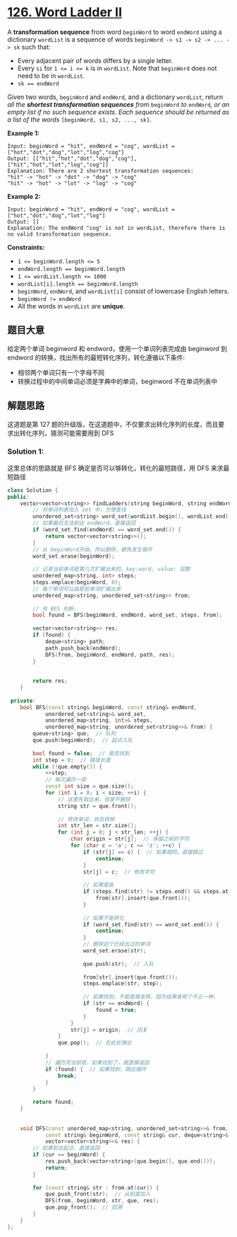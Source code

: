 # [126. Word Ladder II](https://leetcode.com/problems/word-ladder-ii/)

A **transformation sequence** from word `beginWord` to word `endWord` using a dictionary `wordList` is a sequence of words `beginWord -> s1 -> s2 -> ... -> sk` such that:

- Every adjacent pair of words differs by a single letter.
- Every `si` for `1 <= i <= k` is in `wordList`. Note that `beginWord` does not need to be in `wordList`.
- `sk == endWord`

Given two words, `beginWord` and `endWord`, and a dictionary `wordList`, return *all the **shortest transformation sequences** from* `beginWord` *to* `endWord`*, or an empty list if no such sequence exists. Each sequence should be returned as a list of the words* `[beginWord, s1, s2, ..., sk]`.

 

**Example 1:**

```
Input: beginWord = "hit", endWord = "cog", wordList = ["hot","dot","dog","lot","log","cog"]
Output: [["hit","hot","dot","dog","cog"],["hit","hot","lot","log","cog"]]
Explanation: There are 2 shortest transformation sequences:
"hit" -> "hot" -> "dot" -> "dog" -> "cog"
"hit" -> "hot" -> "lot" -> "log" -> "cog"
```

**Example 2:**

```
Input: beginWord = "hit", endWord = "cog", wordList = ["hot","dot","dog","lot","log"]
Output: []
Explanation: The endWord "cog" is not in wordList, therefore there is no valid transformation sequence.
```

 

**Constraints:**

- `1 <= beginWord.length <= 5`
- `endWord.length == beginWord.length`
- `1 <= wordList.length <= 1000`
- `wordList[i].length == beginWord.length`
- `beginWord`, `endWord`, and `wordList[i]` consist of lowercase English letters.
- `beginWord != endWord`
- All the words in `wordList` are **unique**.

## 题目大意

给定两个单词 beginword 和 endword，使用一个单词列表完成由 beginword 到 endword 的转换，找出所有的最短转化序列，转化遵循以下条件:

* 相邻两个单词只有一个字母不同
* 转换过程中的中间单词必须是字典中的单词，beginword 不在单词列表中

## 解题思路

这道题是第 127 题的升级版，在这道题中，不仅要求出转化序列的长度，而且要求出转化序列，猜测可能需要用到 DFS

### Solution 1:

这里总体的思路就是 BFS 确定是否可以够转化，转化的最短路径，用 DFS 来求最短路径

`````c++
class Solution {
public:
    vector<vector<string>> findLadders(string beginWord, string endWord, vector<string>& wordList) {
        // 将单词列表加入 set 中，方便查找
        unordered_set<string> word_set(wordList.begin(), wordList.end());
        // 如果最后无法到达 endWord，直接返回
        if (word_set.find(endWord) == word_set.end()) {
            return vector<vector<string>>();
        }
        // 从 beginWord开始，所以删除，避免发生循环
        word_set.erase(beginWord);
        
        // 记录当前单词是第几次扩展出来的，key:word, value: 层数
        unordered_map<string, int> steps;
        steps.emplace(beginWord, 0);
        // 每个单词可以由那些单词扩展出来
        unordered_map<string, unordered_set<string>> from;
        
        // 先 BFS 判断，
        bool found = BFS(beginWord, endWord, word_set, steps, from);
        
        vector<vector<string>> res;
        if (found) {
            deque<string> path;
            path.push_back(endWord);
            DFS(from, beginWord, endWord, path, res);
        }
        
        
        return res;
    }
    
 private:
    bool BFS(const string& beginWord, const string& endWord,
            unordered_set<string>& word_set,
            unordered_map<string, int>& steps,
            unordered_map<string, unordered_set<string>>& from) {
        queue<string> que;  // 队列
        que.push(beginWord);  // 起点入队
        
        bool found = false;  // 是否找到
        int step = 0;  // 路径长度
        while (!que.empty()) {
            ++step;
            // 每次遍历一层
            const int size = que.size();
            for (int i = 0; i < size; ++i) {
                // 这里先取出来，但是不删除
                string str = que.front();
                
                // 修改单词，状态转移
                int str_len = str.size();
                for (int j = 0; j < str_len; ++j) {
                    char origin = str[j];  // 保留之前的字符
                    for (char c = 'a'; c <= 'z'; ++c) {
                        if (str[j] == c) {  // 如果相同，直接跳过
                            continue;
                        }
                        str[j] = c;  // 修改字符
                        
                        // 如果是由
                        if (steps.find(str) != steps.end() && steps.at(str) == step) {
                            from[str].insert(que.front());
                        }
                        
                        // 如果不能转化
                        if (word_set.find(str) == word_set.end()) {
                            continue;
                        }
                        // 删除这个已经出过的单词
                        word_set.erase(str);
                        
                        que.push(str);  // 入队
                        
                        from[str].insert(que.front());
                        steps.emplace(str, step);
                        
                        // 如果找到，不能直接发挥，因为结果肯呢个不止一种，
                        if (str == endWord) {
                            found = true;
                        }
                    }
                    str[j] = origin;  // 回复
                }
                que.pop();  // 在此处弹出
                
            }
            // 遍历完当前层，如果找到了，就直接返回
            if (found) {  // 如果找到，跳出循环
                break;
            }
        }
        
        return found;
    }
    
    
    void DFS(const unordered_map<string, unordered_set<string>>& from,
            const string& beginWord, const string& cur, deque<string>& que,
            vector<vector<string>>& res) {
        // 如果到达起点，直接返回
        if (cur == beginWord) {
            res.push_back(vector<string>(que.begin(), que.end()));
            return;
        }
        
        for (const string& str : from.at(cur)) {
            que.push_front(str);  // 从前面加入
            DFS(from, beginWord, str, que, res);
            que.pop_front();  // 回溯
        }
    }
};
`````

